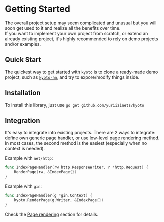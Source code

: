 # Getting Started

The overall project setup may seem complicated and unusual but you will soon get used to it and realize all the benefits over time.  
If you want to implement your own project from scratch, or extend an already existing project, it's highly recommended to rely on demo projects and/or examples.

## Quick Start

The quickest way to get started with `kyoto` is to clone a ready-made demo project, such as [`kyoto-hn`](https://github.com/yuriizinets/kyoto-hn), and try to expore/modify things inside.

## Installation

To install this library, just use `go get github.com/yuriizinets/kyoto`

## Integration

It's easy to integrate into existing projects. There are 2 ways to integrate: define own generic page handler, or use low-level page rendering method. In most cases, the second method is the easiest (especially when no context is needed).

Example with `net/http`:

```go
func IndexPageHandler(rw http.ResponseWriter, r *http.Request) {
    RenderPage(rw, &IndexPage{})
}
```

Example with `gin`:

```go
func IndexPageHandler(g *gin.Context) {
    kyoto.RenderPage(g.Writer, &IndexPage{})
}
```

Check the [Page rendering](/docs/core-features/#page-rendering) section for details.
